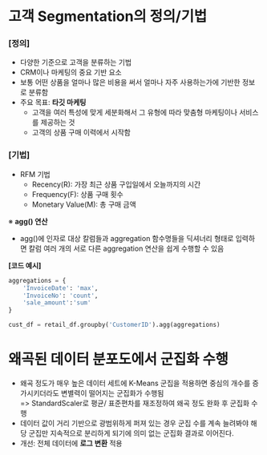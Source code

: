 # **고객 Segmentation의 정의/기법**

### **[정의]**
- 다양한 기준으로 고객을 분류하는 기법
- CRM이나 마케팅의 중요 기반 요소
- 보통 어떤 상품을 얼마나 많은 비용을 써서 얼마나 자주 사용하는가에 기반한 정보로 분류함
- 주요 목표: **타깃 마케팅**
  - 고객을 여러 특성에 맞게 세분화해서 그 유형에 따라 맞춤형 마케팅이나 서비스를 제공하는 것
  - 고객의 상품 구매 이력에서 시작함

### **[기법]**
- RFM 기법
  - Recency(R): 가장 최근 상품 구입일에서 오늘까지의 시간
  - Frequency(F): 상품 구매 횟수
  - Monetary Value(M): 총 구매 금액

※ **agg() 연산**
- agg()에 인자로 대상 칼럼들과 aggregation 함수명들을 딕셔너리 형태로 입력하면 칼럼 여러 개의 서로 다른 aggregation 연산을 쉽게 수행할 수 있음  

**[코드 예시]**  
```Python  
aggregations = {  
    'InvoiceDate': 'max',  
    'InvoiceNo': 'count',  
    'sale_amount':'sum'  
}  

cust_df = retail_df.groupby('CustomerID').agg(aggregations)
```

# **왜곡된 데이터 분포도에서 군집화 수행**
- 왜곡 정도가 매우 높은 데이터 세트에 K-Means 군집을 적용하면 중심의 개수를 증가시키더라도 변별력이 떨어지는 군집화가 수행됨  
  => StandardScaler로 평균/ 표준편차를 재조정하여 왜곡 정도 완화 후 군집화 수행
- 데이터 값이 거리 기반으로 광범위하게 퍼져 있는 경우 군집 수를 계속 늘려봐야 해당 군집만 지속적으로 분리하게 되기에 의미 없는 군집화 결과로 이어진다.
- 개선: 전체 데이터에 **로그 변환** 적용



